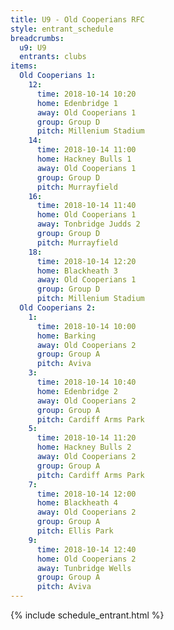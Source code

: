 ```yaml
---
title: U9 - Old Cooperians RFC
style: entrant_schedule
breadcrumbs:
  u9: U9
  entrants: clubs
items:
  Old Cooperians 1:
    12:
      time: 2018-10-14 10:20
      home: Edenbridge 1
      away: Old Cooperians 1
      group: Group D
      pitch: Millenium Stadium
    14:
      time: 2018-10-14 11:00
      home: Hackney Bulls 1
      away: Old Cooperians 1
      group: Group D
      pitch: Murrayfield
    16:
      time: 2018-10-14 11:40
      home: Old Cooperians 1
      away: Tonbridge Judds 2
      group: Group D
      pitch: Murrayfield
    18:
      time: 2018-10-14 12:20
      home: Blackheath 3
      away: Old Cooperians 1
      group: Group D
      pitch: Millenium Stadium
  Old Cooperians 2:
    1:
      time: 2018-10-14 10:00
      home: Barking
      away: Old Cooperians 2
      group: Group A
      pitch: Aviva
    3:
      time: 2018-10-14 10:40
      home: Edenbridge 2
      away: Old Cooperians 2
      group: Group A
      pitch: Cardiff Arms Park
    5:
      time: 2018-10-14 11:20
      home: Hackney Bulls 2
      away: Old Cooperians 2
      group: Group A
      pitch: Cardiff Arms Park
    7:
      time: 2018-10-14 12:00
      home: Blackheath 4
      away: Old Cooperians 2
      group: Group A
      pitch: Ellis Park
    9:
      time: 2018-10-14 12:40
      home: Old Cooperians 2
      away: Tunbridge Wells
      group: Group A
      pitch: Aviva
---
```


{% include schedule_entrant.html %}
